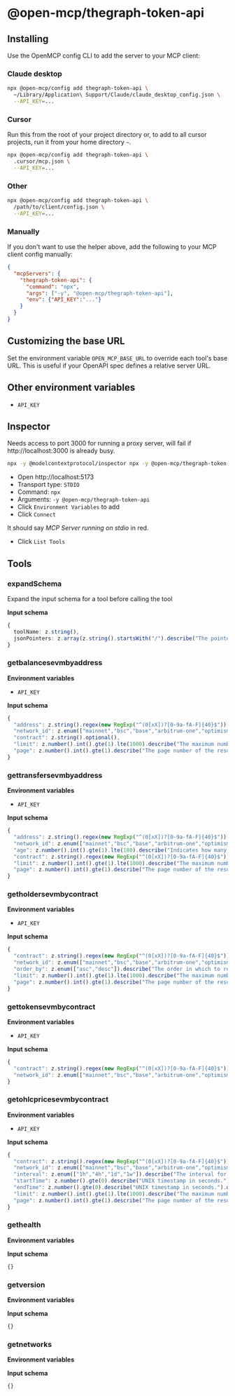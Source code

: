 # @open-mcp/thegraph-token-api

## Installing

Use the OpenMCP config CLI to add the server to your MCP client:

### Claude desktop

```bash
npx @open-mcp/config add thegraph-token-api \
  ~/Library/Application\ Support/Claude/claude_desktop_config.json \
  --API_KEY=...
```

### Cursor

Run this from the root of your project directory or, to add to all cursor projects, run it from your home directory `~`.

```bash
npx @open-mcp/config add thegraph-token-api \
  .cursor/mcp.json \
  --API_KEY=...
```

### Other

```bash
npx @open-mcp/config add thegraph-token-api \
  /path/to/client/config.json \
  --API_KEY=...
```

### Manually

If you don't want to use the helper above, add the following to your MCP client config manually:

```json
{
  "mcpServers": {
    "thegraph-token-api": {
      "command": "npx",
      "args": ["-y", "@open-mcp/thegraph-token-api"],
      "env": {"API_KEY":"..."}
    }
  }
}
```

## Customizing the base URL

Set the environment variable `OPEN_MCP_BASE_URL` to override each tool's base URL. This is useful if your OpenAPI spec defines a relative server URL.

## Other environment variables

- `API_KEY`

## Inspector

Needs access to port 3000 for running a proxy server, will fail if http://localhost:3000 is already busy.

```bash
npx -y @modelcontextprotocol/inspector npx -y @open-mcp/thegraph-token-api
```

- Open http://localhost:5173
- Transport type: `STDIO`
- Command: `npx`
- Arguments: `-y @open-mcp/thegraph-token-api`
- Click `Environment Variables` to add
- Click `Connect`

It should say _MCP Server running on stdio_ in red.

- Click `List Tools`

## Tools

### expandSchema

Expand the input schema for a tool before calling the tool

**Input schema**

```ts
{
  toolName: z.string(),
  jsonPointers: z.array(z.string().startsWith("/").describe("The pointer to the JSON schema object which needs expanding")).describe("A list of JSON pointers"),
}
```

### getbalancesevmbyaddress

**Environment variables**

- `API_KEY`

**Input schema**

```ts
{
  "address": z.string().regex(new RegExp("^(0[xX])?[0-9a-fA-F]{40}$")).describe("EVM wallet address to query"),
  "network_id": z.enum(["mainnet","bsc","base","arbitrum-one","optimism","matic"]).describe("The Graph Network ID https://thegraph.com/networks").optional(),
  "contract": z.string().optional(),
  "limit": z.number().int().gte(1).lte(1000).describe("The maximum number of items returned in a single request.").optional(),
  "page": z.number().int().gte(1).describe("The page number of the results to return.").optional()
}
```

### gettransfersevmbyaddress

**Environment variables**

- `API_KEY`

**Input schema**

```ts
{
  "address": z.string().regex(new RegExp("^(0[xX])?[0-9a-fA-F]{40}$")).describe("EVM wallet address to query"),
  "network_id": z.enum(["mainnet","bsc","base","arbitrum-one","optimism","matic"]).describe("The Graph Network ID https://thegraph.com/networks").optional(),
  "age": z.number().int().gte(1).lte(180).describe("Indicates how many days have passed since the data's creation or insertion.").optional(),
  "contract": z.string().regex(new RegExp("^(0[xX])?[0-9a-fA-F]{40}$")).describe("Filter by contract address").optional(),
  "limit": z.number().int().gte(1).lte(1000).describe("The maximum number of items returned in a single request.").optional(),
  "page": z.number().int().gte(1).describe("The page number of the results to return.").optional()
}
```

### getholdersevmbycontract

**Environment variables**

- `API_KEY`

**Input schema**

```ts
{
  "contract": z.string().regex(new RegExp("^(0[xX])?[0-9a-fA-F]{40}$")).describe("EVM contract address to query"),
  "network_id": z.enum(["mainnet","bsc","base","arbitrum-one","optimism","matic"]).describe("The Graph Network ID https://thegraph.com/networks").optional(),
  "order_by": z.enum(["asc","desc"]).describe("The order in which to return the results: Ascending (asc) or Descending (desc).").optional(),
  "limit": z.number().int().gte(1).lte(1000).describe("The maximum number of items returned in a single request.").optional(),
  "page": z.number().int().gte(1).describe("The page number of the results to return.").optional()
}
```

### gettokensevmbycontract

**Environment variables**

- `API_KEY`

**Input schema**

```ts
{
  "contract": z.string().regex(new RegExp("^(0[xX])?[0-9a-fA-F]{40}$")).describe("EVM contract address to query"),
  "network_id": z.enum(["mainnet","bsc","base","arbitrum-one","optimism","matic"]).describe("The Graph Network ID https://thegraph.com/networks").optional()
}
```

### getohlcpricesevmbycontract

**Environment variables**

- `API_KEY`

**Input schema**

```ts
{
  "contract": z.string().regex(new RegExp("^(0[xX])?[0-9a-fA-F]{40}$")).describe("EVM contract address to query"),
  "network_id": z.enum(["mainnet","bsc","base","arbitrum-one","optimism","matic"]).describe("The Graph Network ID https://thegraph.com/networks").optional(),
  "interval": z.enum(["1h","4h","1d","1w"]).describe("The interval for which to aggregate price data (hourly, 4-hours, daily or weekly).").optional(),
  "startTime": z.number().gte(0).describe("UNIX timestamp in seconds.").optional(),
  "endTime": z.number().gte(0).describe("UNIX timestamp in seconds.").optional(),
  "limit": z.number().int().gte(1).lte(1000).describe("The maximum number of items returned in a single request.").optional(),
  "page": z.number().int().gte(1).describe("The page number of the results to return.").optional()
}
```

### gethealth

**Environment variables**



**Input schema**

```ts
{}
```

### getversion

**Environment variables**



**Input schema**

```ts
{}
```

### getnetworks

**Environment variables**



**Input schema**

```ts
{}
```
